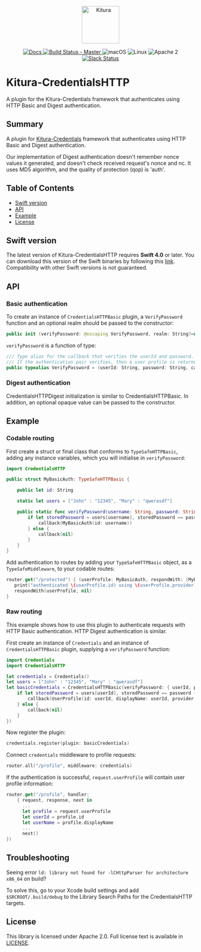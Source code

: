 <p align="center">
    <a href="http://kitura.io/">
        <img src="https://raw.githubusercontent.com/IBM-Swift/Kitura/master/Sources/Kitura/resources/kitura-bird.svg?sanitize=true" height="100" alt="Kitura">
    </a>
</p>


<p align="center">
    <a href="http://www.kitura.io/">
    <img src="https://img.shields.io/badge/docs-kitura.io-1FBCE4.svg" alt="Docs">
    </a>
    <a href="https://travis-ci.org/IBM-Swift/Kitura-CredentialsHTTP">
    <img src="https://travis-ci.org/IBM-Swift/Kitura-CredentialsHTTP.svg?branch=master" alt="Build Status - Master">
    </a>
    <img src="https://img.shields.io/badge/os-macOS-green.svg?style=flat" alt="macOS">
    <img src="https://img.shields.io/badge/os-linux-green.svg?style=flat" alt="Linux">
    <img src="https://img.shields.io/badge/license-Apache2-blue.svg?style=flat" alt="Apache 2">
    <a href="http://swift-at-ibm-slack.mybluemix.net/">
    <img src="http://swift-at-ibm-slack.mybluemix.net/badge.svg" alt="Slack Status">
    </a>
</p>

# Kitura-CredentialsHTTP
A plugin for the Kitura-Credentials framework that authenticates using HTTP Basic and Digest authentication.

## Summary
A plugin for [Kitura-Credentials](https://github.com/IBM-Swift/Kitura-Credentials) framework that authenticates using HTTP Basic and Digest authentication.

Our implementation of Digest authentication doesn't remember nonce values it generated, and doesn't check received request's nonce and nc. It uses MD5 algorithm, and the quality of protection (qop) is 'auth'.  

## Table of Contents
* [Swift version](#swift-version)
* [API](#api)
* [Example](#example)
* [License](#license)

## Swift version
The latest version of Kitura-CredentialsHTTP requires **Swift 4.0** or later. You can download this version of the Swift binaries by following this [link](https://swift.org/download/). Compatibility with other Swift versions is not guaranteed.

## API

### Basic authentication
To create an instance of `CredentialsHTTPBasic` plugin, a `VerifyPassword` function and an optional realm should be passed to the constructor:
```swift
public init (verifyPassword: @escaping VerifyPassword, realm: String?=nil)
```
`verifyPassword` is a function of type:
```swift
/// Type alias for the callback that verifies the userId and password.
/// If the authentication pair verifies, then a user profile is returned.
public typealias VerifyPassword = (userId: String, password: String, callback: @escaping (UserProfile?) -> Void) -> Void
```

### Digest authentication
CredentialsHTTPDigest initialization is similar to CredentialsHTTPBasic. In addition, an optional opaque value can be passed to the constructor.

## Example

### Codable routing

First create a struct or final class that conforms to `TypeSafeHTTPBasic`,
adding any instance variables, which you will initialise in `verifyPassword`:

```swift
import CredentialsHTTP

public struct MyBasicAuth: TypeSafeHTTPBasic {

    public let id: String

    static let users = ["John" : "12345", "Mary" : "qwerasdf"]

    public static func verifyPassword(username: String, password: String, callback: @escaping (MyBasicAuth?) -> Void) {
        if let storedPassword = users[username], storedPassword == password {
            callback(MyBasicAuth(id: username))
        } else {
            callback(nil)
        }
    }
}
```

Add authentication to routes by adding your `TypeSafeHTTPBasic` object, as a `TypeSafeMiddleware`, to your codable routes:

```swift
router.get("/protected") { (userProfile: MyBasicAuth, respondWith: (MyBasicAuth?, RequestError?) -> Void) in
   print("authenticated \(userProfile.id) using \(userProfile.provider)")
   respondWith(userProfile, nil)
}
```

### Raw routing
This example shows how to use this plugin to authenticate requests with HTTP Basic authentication. HTTP Digest authentication is similar.
<br>

First create an instance of `Credentials` and an instance of `CredentialsHTTPBasic` plugin, supplying a `verifyPassword` function:

```swift
import Credentials
import CredentialsHTTP

let credentials = Credentials()
let users = ["John" : "12345", "Mary" : "qwerasdf"]
let basicCredentials = CredentialsHTTPBasic(verifyPassword: { userId, password, callback in
    if let storedPassword = users[userId], storedPassword == password {
        callback(UserProfile(id: userId, displayName: userId, provider: "HTTPBasic"))
    } else {
        callback(nil)
    }
})
```
Now register the plugin:
```swift
credentials.register(plugin: basicCredentials)
```
Connect `credentials` middleware to profile requests:
```swift
router.all("/profile", middleware: credentials)
```
If the authentication is successful, `request.userProfile` will contain user profile information:
```swift
router.get("/profile", handler:
    { request, response, next in
      ...
      let profile = request.userProfile
      let userId = profile.id
      let userName = profile.displayName
      ...
      next()
})
```

## Troubleshooting

Seeing error `ld: library not found for -lCHttpParser for architecture x86_64` on build?

To solve this, go to your Xcode build settings and add `$SRCROOT/.build/debug` to the Library Search Paths for the CredentialsHTTP targets.

## License
This library is licensed under Apache 2.0. Full license text is available in [LICENSE](LICENSE.txt).
